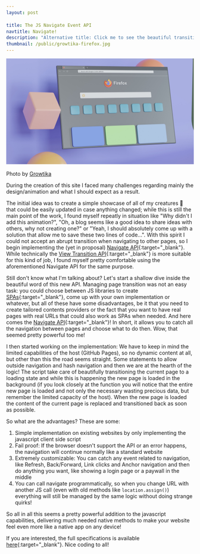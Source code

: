 ```yaml
---
layout: post

title: The JS Navigate Event API
navtitle: Navigate!
description: "Alternative title: Click me to see the beautiful transition (Only Chrome M102+ currently)"
thumbnail: /public/growtika-firefox.jpg
---
```


<div class="post-img">
<img src="/public/growtika-firefox.jpg" alt="Main superfluous image">
<p>Photo by <a target="_blank" href="https://unsplash.com/@growtika">Growtika</a></p>
</div>

During the creation of this site I faced many challenges regarding mainly the design/animation and what I should expect as a result.

The initial idea was to create a simple showcase of all of my creatures 🦖 that could be easily updated in case anything changed; while this is still the main point of the work, I found myself repeatly in situation like "Why didn't I add this animation?", "Oh, a blog seems like a good idea to share ideas with others, why not creating one?" or "Yeah, I should absolutely come up with a solution that allow me to save these two lines of code...".
With this spirit I could not accept an abrupt transition when navigating to other pages, so I begin implementing the (yet in proposal) [Navigate API](https://developer.chrome.com/docs/web-platform/navigation-api/){:target="_blank"}. While technically the [View Transition API](https://developer.chrome.com/docs/web-platform/view-transitions/){:target="_blank"} is more suitable for this kind of job, I found myself pretty comfortable using the aforementioned Navigate API for the same purpose.

Still don't know what I'm talking about? Let's start a shallow dive inside the beautiful word of this new API.
Managing page transition was not an easy task: you could choose between JS libraries to create [SPAs](https://en.wikipedia.org/wiki/Single-page_application){:target="_blank"}, come up with your own implementation or whatever, but all of these have some disadvantages, be it that you need to create tailored contents providers or the fact that you want to have real pages with real URLs that could also work as SPAs when needed. And here comes the [Navigate API](https://developer.chrome.com/docs/web-platform/navigation-api/){:target="_blank"}! In short, it allows you to catch all the navigation between pages and choose what to do then. Wow, that seemed pretty powerful too me!

I then started working on the implementation: We have to keep in mind the limited capabilities of the host (GitHub Pages), so no dynamic content at all, but other than this the road seems straight. Some statements to allow outside navigation and hash navigation and then we are at the hearth of the logic! The script take care of beautifully transitioning the current page to a loading state and while this is happening the new page is loaded in the background (if you look closely at the function you will notice that the entire new page is loaded and not only the necessary wasting precious data, but remember the limited capacity of the host). When the new page is loaded the content of the current page is replaced and transitioned back as soon as possible.

So what are the advantages? These are some:
1. Simple implementation on existing websites by only implementing the javascript client side script
2. Fail proof: If the browser doesn't support the API or an error happens, the navigation will continue normally like a standard website
3. Extremely customizable: You can catch any event related to navigation, like Refresh, Back/Forward, Link clicks and Anchor navigation and then do anything you want, like showing a login page or a paywall in the middle
4. You can call navigate programmatically, so when you change URL with another JS call (even with old methods like `location.assign()`) everything will still be managed by the same logic without doing strange quirks!

So all in all this seems a pretty powerful addition to the javascript capabilities, delivering much needed native methods to make your website feel even more like a native app on any device!

If you are interested, the full specifications is available [here](https://github.com/WICG/navigation-api){:target="_blank"}. Nice coding to all!
